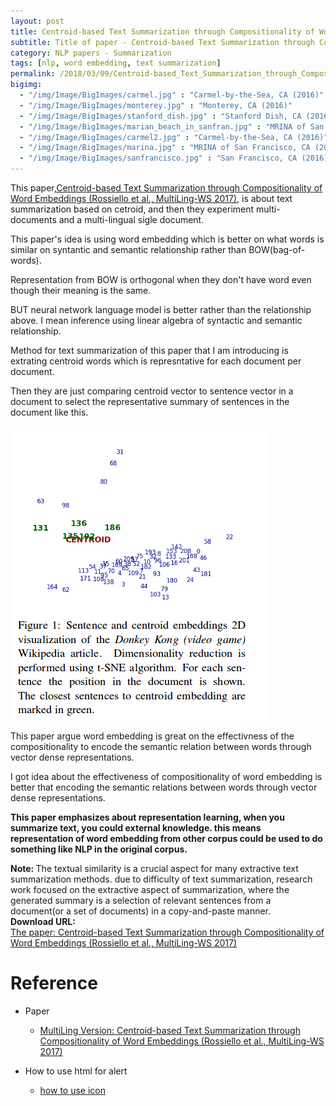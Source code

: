 ```yaml
---
layout: post
title: Centroid-based Text Summarization through Compositionality of Word Embeddings
subtitle: Title of paper - Centroid-based Text Summarization through Compositionality of Word Embeddings
category: NLP papers - Summarization
tags: [nlp, word embedding, text summarization]
permalink: /2018/03/09/Centroid-based_Text_Summarization_through_Compositionality_of_Word_Embeddings/
bigimg: 
  - "/img/Image/BigImages/carmel.jpg" : "Carmel-by-the-Sea, CA (2016)"
  - "/img/Image/BigImages/monterey.jpg" : "Monterey, CA (2016)"
  - "/img/Image/BigImages/stanford_dish.jpg" : "Stanford Dish, CA (2016)"
  - "/img/Image/BigImages/marian_beach_in_sanfran.jpg" : "MRINA of San Francisco, CA (2016)"
  - "/img/Image/BigImages/carmel2.jpg" : "Carmel-by-the-Sea, CA (2016)"
  - "/img/Image/BigImages/marina.jpg" : "MRINA of San Francisco, CA (2016)"
  - "/img/Image/BigImages/sanfrancisco.jpg" : "San Francisco, CA (2016)"
---
```


This paper,[Centroid-based Text Summarization through Compositionality of Word Embeddings (Rossiello et al., MultiLing-WS 2017)](http://www.aclweb.org/anthology/W17-1003), is about text summarization based on cetroid, and then they experiment multi-documents and a multi-lingual sigle document.

This paper's idea is using word embedding which is better on what words is similar on syntantic and semantic relationship rather than BOW(bag-of-words). 

Representation from BOW is orthogonal when they don't have word even though their meaning is the same.

BUT neural network language model is better rather than the relationship above. I mean inference using linear algebra of syntactic and semantic relationship.

Method for text summarization of this paper that I am introducing  is extrating centroid words which is represntative for each document per document. 

Then they are just comparing centroid vector to sentence vector in a document to select the representative summary of sentences in the document like this.

![Rossiello et al., MultiLing-WS 2017](/img/Image/NaturalLanguageProcessing/NLPLabs/Paper_Investigation/Summarization/2018-03-09-Centroid-based_Text_Summarization_through_Compositionality_of_Word_Embeddings/figure1.png)

This paper argue word embedding is great on the effectivness of the compositionality to encode the semantic relation between words through vector dense representations.

I got idea about the effectiveness of compositionality of word embedding is better that encoding the semantic relations between words through vector dense representations. 

**This paper emphasizes about representation learning, when you summarize text, you could external knowledge. this means representation of word embedding from other corpus could be used to do something like NLP in the original corpus.** 

<!--
Let's see the procedure of this paper's work as I undertood. 

1. preprocessing document which is normal when you deal with natural language processing. 
 
   - just split the document into a sentence line by line, changing all text to lowercase, removing stopword. 
 
 <div class="alert alert-info" role="alert"><i class="fa fa-info-circle"></i> <b>Note: what if I adapt this idea into korean language, I mena what preprocessing I have to do </b>

2. extrainting centorid words using topic threshold with tf*idf

 <div class="alert alert-info" role="alert"><i class="fa fa-info-circle"></i> <b>Note: another way to extract centroid words using another way</b>
 
3. creating sentence vector just using a summing the vectors for each word in the sentence. 

dataset :  

- each 10 documents in 50 clusters from Associated Press and New York newswire - multidocuments

- 30 documents for each of 38 languages.

-->



<div class="alert alert-info" role="alert"><i class="fa fa-info-circle"></i> <b>Note: </b>
The textual similarity is a crucial aspect for many extractive text summarization methods. due to difficulty of text summarization, research work focused on the extractive aspect of summarization, where the generated summary is a selection of relevant sentences from a document(or a set of documents) in a copy-and-paste manner.
</div>
  
  
<div class="alert alert-success" role="alert"><i class="fa fa-paperclip fa-lg"></i> <b>Download URL: </b><br>
  <a href="http://www.aclweb.org/anthology/W17-1003">The paper: Centroid-based Text Summarization through Compositionality of Word Embeddings (Rossiello et al., MultiLing-WS 2017)</a>
</div>

# Reference 

- Paper 
  - [MultiLing Version: Centroid-based Text Summarization through Compositionality of Word Embeddings (Rossiello et al., MultiLing-WS 2017)](http://www.aclweb.org/anthology/W17-1003)
 
- How to use html for alert
  - [how to use icon](http://idratherbewriting.com/documentation-theme-jekyll/mydoc_icons.html)
  
